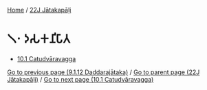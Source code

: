 
[Home](/) / [22J Jātakapāḷi](/tipitaka/22J.md)

# 𑁧𑁦 𑀤𑀲𑀓𑀦𑀺𑀧𑀸𑀢

* [10.1 Catudvāravagga](/tipitaka/22J/10/10.1.md)

[Go to previous page (9.1.12 Daddarajātaka)](/tipitaka/22J/9/9.1/9.1.12.md) / [Go to parent page (22J Jātakapāḷi)](/tipitaka/22J/0.md) / [Go to next page (10.1 Catudvāravagga)](/tipitaka/22J/10/10.1.md)


